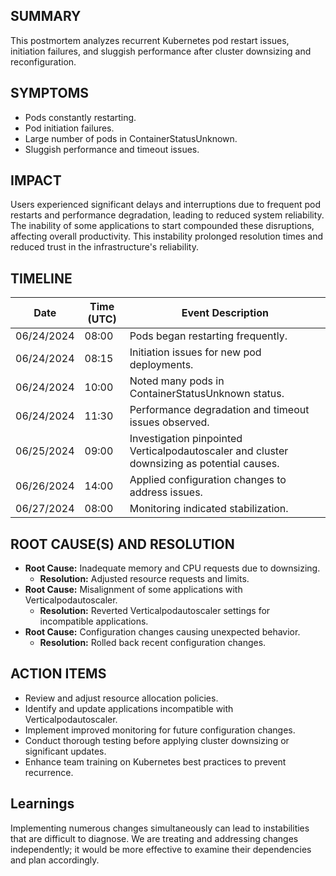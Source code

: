 ## SUMMARY
This postmortem analyzes recurrent Kubernetes pod restart issues, initiation failures, and sluggish performance after cluster downsizing and reconfiguration.

## SYMPTOMS
- Pods constantly restarting.
- Pod initiation failures.
- Large number of pods in ContainerStatusUnknown.
- Sluggish performance and timeout issues.

## IMPACT
Users experienced significant delays and interruptions due to frequent pod restarts and performance degradation, leading to reduced system reliability. The inability of some applications to start compounded these disruptions, affecting overall productivity. This instability prolonged resolution times and reduced trust in the infrastructure's reliability.

## TIMELINE

| **Date**       | **Time** (UTC) | **Event Description**                            |
|----------------|----------------|--------------------------------------------------|
| 06/24/2024     | 08:00          | Pods began restarting frequently.                |
| 06/24/2024     | 08:15          | Initiation issues for new pod deployments.       |
| 06/24/2024     | 10:00          | Noted many pods in ContainerStatusUnknown status.|
| 06/24/2024     | 11:30          | Performance degradation and timeout issues observed.|
| 06/25/2024     | 09:00          | Investigation pinpointed Verticalpodautoscaler and cluster downsizing as potential causes.|
| 06/26/2024     | 14:00          | Applied configuration changes to address issues. |
| 06/27/2024     | 08:00          | Monitoring indicated stabilization.              |

## ROOT CAUSE(S) AND RESOLUTION
- **Root Cause:** Inadequate memory and CPU requests due to downsizing.
  - **Resolution:** Adjusted resource requests and limits.
- **Root Cause:** Misalignment of some applications with Verticalpodautoscaler.
  - **Resolution:** Reverted Verticalpodautoscaler settings for incompatible applications.
- **Root Cause:** Configuration changes causing unexpected behavior.
  - **Resolution:** Rolled back recent configuration changes.

## ACTION ITEMS
- Review and adjust resource allocation policies.
- Identify and update applications incompatible with Verticalpodautoscaler.
- Implement improved monitoring for future configuration changes.
- Conduct thorough testing before applying cluster downsizing or significant updates.
- Enhance team training on Kubernetes best practices to prevent recurrence.


## Learnings

Implementing numerous changes simultaneously can lead to instabilities that are difficult to diagnose.
We are treating and addressing changes independently; it would be more effective to examine their dependencies and plan accordingly.
